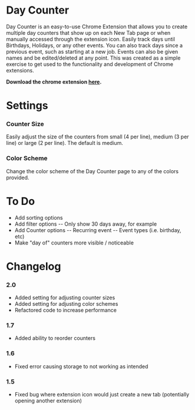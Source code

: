 # Day Counter
Day Counter is an easy-to-use Chrome Extension that allows you to create multiple day counters that show up on each New Tab page or when manually accessed through the extension icon. Easily track days until Birthdays, Holidays, or any other events. You can also track days since a previous event, such as starting at a new job. Events can also be given names and be edited/deleted at any point. This was created as a simple exercise to get used to the functionality and development of Chrome extensions.

**Download the chrome extension [here](https://chrome.google.com/webstore/detail/day-counter-new-tab-page/popaiegponeiefbiddhmaphpbdjoegff).**

# Settings

### Counter Size

Easily adjust the size of the counters from small (4 per line), medium (3 per line) or large (2 per line). The default is medium.

### Color Scheme

Change the color scheme of the Day Counter page to any of the colors provided.

# To Do
- Add sorting options
- Add filter options
-- Only show 30 days away, for example
- Add Counter options
-- Recurring event
-- Event types (i.e. birthday, etc)
- Make "day of" counters more visible / noticeable

# Changelog

### 2.0

- Added setting for adjusting counter sizes
- Added setting for adjusting color schemes
- Refactored code to increase performance

### 1.7

- Added ability to reorder counters

### 1.6

- Fixed error causing storage to not working as intended

### 1.5

- Fixed bug where extension icon would just create a new tab (potentially opening another extension)
